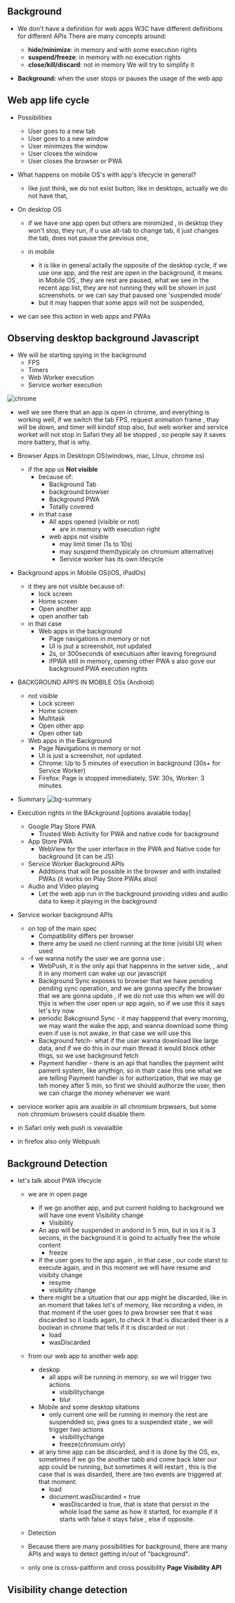 ## Background

- We don't have a definition for web apps
  W3C have different definitions for different APIs
  There are many concepts around:

  - **hide/minimize**: in memory and with
    some execution rights
  - **suspend/freeze**: in memory
    with no execution rights
  - **close/kill/discard**: not in memory
    We will try to simplify it

- **Background:** when the user
  stops or pauses the usage of
  the web app

## Web app life cycle

- Possibilities

  - User goes to a new tab
  - User goes to a new window
  - User minimizes the window
  - User closes the window
  - User closes the browser or PWA

- What happens on mobile OS's with app's lifecycle in general?

  - like just think, we do not exist button, like in desktops, actually we do not have that,

- On desktop OS

  - if we have one app open but others are minimized , in desktop they won't stop, they run, if u use alt-tab to change tab, it just changes the tab, does not pause the previous one,

  - in mobile
    - it is like in general actally the opposite of the desktop cycle, if we use one app, and the rest are open in the background, it means in Mobile OS , they are rest are paused, what we see in the recent app list, they are not running they will be shown in just screenshots. or we can say that paused one 'suspended mode'
    - but it may happen that some apps will not be suspended,

- we can see this action in web apps and PWAs

## Observing desktop background Javascript

- We will be starting spying in the background
  - FPS
  - Timers
  - Web Worker execution
  - Service worker execution

![chrome](./images/chrome.png)

- well we see there that an app is open in chrome, and everything is working well, if we switch the tab FPS, request animation frame , thay will be down, and timer will kindof stop also, but web worker and service worket will not stop
  in Safari they all be stopped , so people say it saves more battery, that is why.

- Browser Apps in Desktopn OS(windows, mac, LInux, chrome os)

  - if the app us **Not visible**
    - because of:
      - Background Tab
      - background browser
      - Background PWA
      - Totally covered
    - in that case
      - All apps opened (visible or not)
        - are in memory with execution right
      - web apps not visible
        - may limit timer (1s to 10s)
        - may suspend them(typicaly on chromium alternative)
        - Service worker has its own lifecycle

- Background apps in Mobile OS(iOS, iPadOs)

  - it they are not visible because of:
    - lock screen
    - Home screen
    - Open another app
    - open another tab
  - in that case
    - Web apps in the background
      - Page navigations in memory or not
      - UI is jsut a screenshot, not updated
      - 2s, or 300seconds of executiuon after leaving foreground
      - ifPWA still in memory, opening other PWA s also gove our background PWA execution rights

- BACKGROUND APPS IN MOBILE OSs (Android)

  - not visible
    - Lock screen
    - Home screen
    - Multitask
    - Open other app
    - Open other tab
  - Web apps in the Background
    - Page Navigations in memory or not
    - UI is just a screenshot, not updated
    - Chrome: Up to 5 minutes of execution in background (30s+ for Service Worker)
    - Firefox: Page is stopped immediately, SW: 30s, Worker: 3 minutes

- Summary
  ![bg-summary](./images/background-sm.png)

- Execution rights in the BAckground [options avaiable today]

  - Google Play Store PWA
    - Trusted Web Activity for PWA and native code for background
  - App Store PWA
    - WebView for the user interface in the PWA and Native code for background (it can be JS)
  - Service Worker Background APIs
    - Additions that will be possible in the browser and with installed PWAs (it works on Play Store PWAs also)
  - Audio and Video playing
    - Let the web app run in the background providing video and audio data to keep it playing in the background

- Service worker background APIs
  - on top of the main spec
    - Compatibility differs per browser
    - there amy be used no client running at the time (visibl UI) when used
  - -f we wanna notify the user we are gonna use :
    - WebPush, it is the only api that happenns in the setver side, , and it in any moment can wake up our javascript
    - Background Sync exposes to browser that we have pending pending sync operation, and we are gonna specify the browser that we are gonna update , if we do not use this when we will do thjis is when the user open ur app again, so if we use this it says let's try now
    - periodic Bakcground Sync - it may happpend that every morning, we may want the wake the app, and wanna download some thing even if use is not awake, in that case we will use this
    - Background fetch- what if the user wanna download like large data, and if we do this in our main thread it would block other thigs, so we use background fetch
    - Payment handler - there is an api that handles the payment wiht pament system, like anythign, so in thatr case this one what we are telling Payment handler is for authorization, that we may ge teh money after 5 min, so first we should authorze the user, then we can charge the money whenever we want
- servioce worker apis are avaible in all chromium brpwsers, but some non chromium browsers could disable them
- in Safari only web push is vavaialble
- in firefox also only Webpush

## Background Detection

- let's talk about PWA lifecycle

  - we are in open page
    - if we go another app, and put current holding to background we will have one event Visibility change
      - Visibility
    - An app will be suspended in andorid in 5 min, but in ios it is 3 secons, in the background it is goind to actually free the whole content
      - freeze
    - if the user goes to the app again , in that case , our code starst to execute again, and in this moment we will have resume and visibity change
      - resyme
      - visibility change
    - there might be a situation that our app might be discarded, like in an moment that takes lot's of memory, like recording a video, in that moment if the user goes to pwa browser see that it was discarded so it loads again, to check it that is discarded theer is a boolean in chrome that tells if it is discarded or not :
      - load
      - wasDiscarded
  - from our web app to another web app

    - deskop
      - all apps will be running in memory, so we wil trigger two actions
        - visibilitychange
        - blur
    - Mobile and some desktop sitations
      - only current one will be running in memory the rest are suspendded so, pwa goes to a suspended state , we will trigger two actions
        - visibilitychange
        - freeze(_chromium only_)
    - at any time app can be discarded, and it is done by the OS, ex, sometimes if we go the another tabb and come back later our app could be running, but sometimes it will restart , this is the case that is was disarded, there are two events are triggered at that moment:
      - load
      - document.wasDiscarded = true
        - wasDiscarded is true, that is state that persist in the whole load the same as how it started, for example if it starts with false it stays false , else if opposite.

  - Detection

  - Because there are many possibilities for
    background, there are many APIs and ways
    to detect getting in/out of "background".

  - only one is cross-paltform and cross possibility **Page Visibility API**

## Visibility change detection
